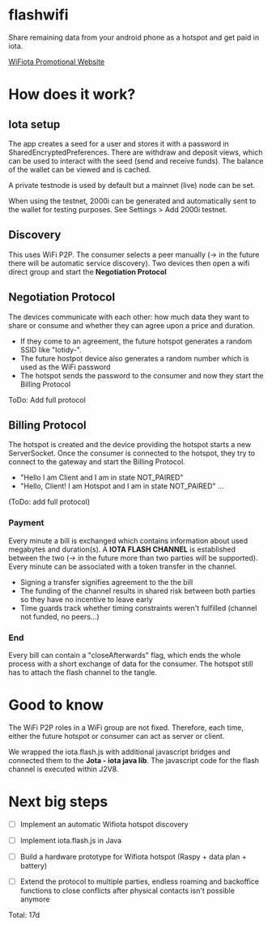 # flashwifi

Share remaining data from your android phone as a hotspot and get paid in iota.

[WiFiota Promotional Website](https://tobywoerthle.github.io/flashWiFiSite/)

# How does it work?

## Iota setup

The app creates a seed for a user and stores it with a password in SharedEncryptedPreferences.
There are withdraw and deposit views, which can be used to interact with the seed (send and receive funds).
The balance of the wallet can be viewed and is cached.

A private testnode is used by default but a mainnet (live) node can be set.

When using the testnet, 2000i can be generated and automatically sent to the wallet for testing purposes. See Settings > Add 2000i testnet.

## Discovery

This uses WiFi P2P. The consumer selects a peer manually (-> in the future there will be automatic service discovery).
Two devices then open a wifi direct group and start the **Negotiation Protocol**

## Negotiation Protocol

The devices communicate with each other: how much data they want to share or consume and
whether they can agree upon a price and duration.

* If they come to an agreement, the future hotspot generates a random SSID like "Iotidy-<random number>".
* The future hostpot device also generates a random number which is used as the WiFi password
* The hotspot sends the password to the consumer and now they start the Billing Protocol

ToDo: Add full protocol

## Billing Protocol

The hotspot is created and the device providing the hotspot starts a new ServerSocket.
Once the consumer is connected to the hotspot, they try to connect to the gateway and
start the Billing Protocol.

* "Hello I am Client and I am in state NOT_PAIRED"
* "Hello, Client! I am Hotspot and I am in state NOT_PAIRED"
...

(ToDo: add full protocol)

### Payment

Every minute a bill is exchanged which contains information about used megabytes and duration(s).
A **IOTA FLASH CHANNEL** is established between the two (-> in the future more than two parties will be supported).
Every minute can be associated with a token transfer in the channel.

* Signing a transfer signifies agreement to the the bill
* The funding of the channel results in shared risk between both parties so they have no incentive to leave early
* Time guards track whether timing constraints weren't fulfilled (channel not funded, no peers...)

### End

Every bill can contain a "closeAfterwards" flag, which ends the whole process with a short exchange of data for the consumer.
The hotspot still has to attach the flash channel to the tangle.

# Good to know
The WiFi P2P roles in a WiFi group are not fixed. Therefore, each time, either the future hotspot or consumer can act as server or client.

We wrapped the iota.flash.js with additional javascript bridges and connected them to the **Jota - iota java lib**. The javascript code for the flash channel is executed within J2V8.


# Next big steps

* [ ] Implement an automatic Wifiota hotspot discovery
* [ ] Implement iota.flash.js in Java
* [ ] Build a hardware prototype for Wifiota hotspot (Raspy + data plan + battery)
* [ ] Extend the protocol to multiple parties, endless roaming and backoffice functions to close conflicts after physical contacts isn't possible anymore



Total: 17d
